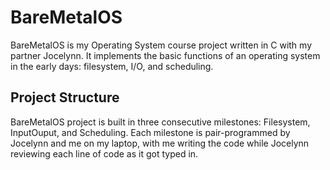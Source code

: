 # BareMetalOS

BareMetalOS is my Operating System course project written in C with my partner Jocelynn. It implements the basic functions of an operating system in the early days: filesystem, I/O, and scheduling.

## Project Structure

BareMetalOS project is built in three consecutive milestones: Filesystem, InputOuput, and Scheduling. Each milestone is pair-programmed by Jocelynn and me on my laptop, with me writing the code while Jocelynn reviewing each line of code as it got typed in.


